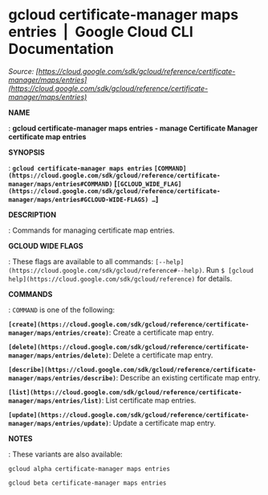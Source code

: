 # gcloud certificate-manager maps entries  |  Google Cloud CLI Documentation

*Source: [https://cloud.google.com/sdk/gcloud/reference/certificate-manager/maps/entries](https://cloud.google.com/sdk/gcloud/reference/certificate-manager/maps/entries)*

**NAME**

: **gcloud certificate-manager maps entries - manage Certificate Manager certificate map entries**

**SYNOPSIS**

: **`gcloud certificate-manager maps entries` `[COMMAND](https://cloud.google.com/sdk/gcloud/reference/certificate-manager/maps/entries#COMMAND)` [`[GCLOUD_WIDE_FLAG](https://cloud.google.com/sdk/gcloud/reference/certificate-manager/maps/entries#GCLOUD-WIDE-FLAGS) …`]**

**DESCRIPTION**

: Commands for managing certificate map entries.

**GCLOUD WIDE FLAGS**

: These flags are available to all commands: `[--help](https://cloud.google.com/sdk/gcloud/reference#--help)`.
Run `$ [gcloud help](https://cloud.google.com/sdk/gcloud/reference)` for details.

**COMMANDS**

: ``COMMAND`` is one of the following:

**`[create](https://cloud.google.com/sdk/gcloud/reference/certificate-manager/maps/entries/create)`**:
Create a certificate map entry.

**`[delete](https://cloud.google.com/sdk/gcloud/reference/certificate-manager/maps/entries/delete)`**:
Delete a certificate map entry.

**`[describe](https://cloud.google.com/sdk/gcloud/reference/certificate-manager/maps/entries/describe)`**:
Describe an existing certificate map entry.

**`[list](https://cloud.google.com/sdk/gcloud/reference/certificate-manager/maps/entries/list)`**:
List certificate map entries.

**`[update](https://cloud.google.com/sdk/gcloud/reference/certificate-manager/maps/entries/update)`**:
Update a certificate map entry.

**NOTES**

: These variants are also available:

```
gcloud alpha certificate-manager maps entries
```

```
gcloud beta certificate-manager maps entries
```